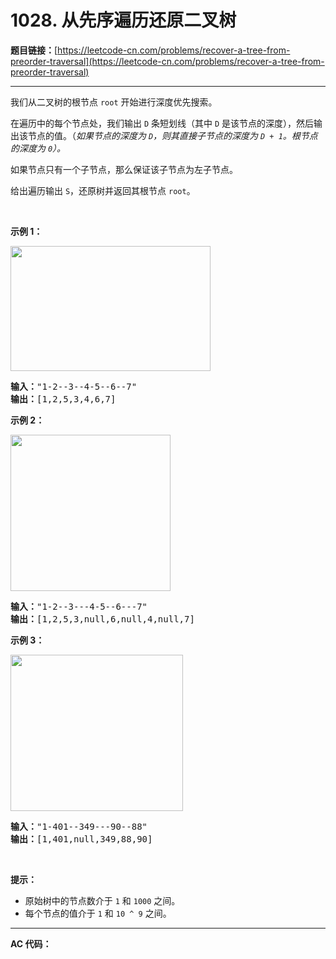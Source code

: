 # 1028. 从先序遍历还原二叉树

**题目链接：**[https://leetcode-cn.com/problems/recover-a-tree-from-preorder-traversal](https://leetcode-cn.com/problems/recover-a-tree-from-preorder-traversal)

---

<div class="content__1Y2H">
 <div class="notranslate">
  <p>我们从二叉树的根节点 <code>root</code>&nbsp;开始进行深度优先搜索。</p> 
  <p>在遍历中的每个节点处，我们输出&nbsp;<code>D</code>&nbsp;条短划线（其中&nbsp;<code>D</code>&nbsp;是该节点的深度），然后输出该节点的值。（<em>如果节点的深度为 <code>D</code>，则其直接子节点的深度为 <code>D + 1</code>。根节点的深度为 <code>0</code>）。</em></p> 
  <p>如果节点只有一个子节点，那么保证该子节点为左子节点。</p> 
  <p>给出遍历输出&nbsp;<code>S</code>，还原树并返回其根节点&nbsp;<code>root</code>。</p> 
  <p>&nbsp;</p> 
  <p><strong>示例 1：</strong></p> 
  <p><strong><img style="height: 200px; width: 320px;" src="../aliyun-lc-upload/uploads/2019/04/12/recover-a-tree-from-preorder-traversal.png" alt=""></strong></p> 
  <pre class="language-text"><strong>输入：</strong>"1-2--3--4-5--6--7"
<strong>输出：</strong>[1,2,5,3,4,6,7]
</pre> 
  <p><strong>示例 2：</strong></p> 
  <p><strong><img style="height: 250px; width: 256px;" src="../aliyun-lc-upload/uploads/2019/04/12/screen-shot-2019-04-10-at-114101-pm.png" alt=""></strong></p> 
  <pre class="language-text"><strong>输入：</strong>"1-2--3---4-5--6---7"
<strong>输出：</strong>[1,2,5,3,null,6,null,4,null,7]
</pre> 
  <p><strong>示例 3：</strong></p> 
  <p><img style="height: 250px; width: 276px;" src="../aliyun-lc-upload/uploads/2019/04/12/screen-shot-2019-04-10-at-114955-pm.png" alt=""></p> 
  <pre class="language-text"><strong>输入：</strong>"1-401--349---90--88"
<strong>输出：</strong>[1,401,null,349,88,90]
</pre> 
  <p>&nbsp;</p> 
  <p><strong>提示：</strong></p> 
  <ul> 
   <li>原始树中的节点数介于 <code>1</code> 和 <code>1000</code> 之间。</li> 
   <li>每个节点的值介于 <code>1</code> 和 <code>10 ^ 9</code> 之间。</li> 
  </ul> 
 </div>
</div>

---

**AC 代码：**

```java

```